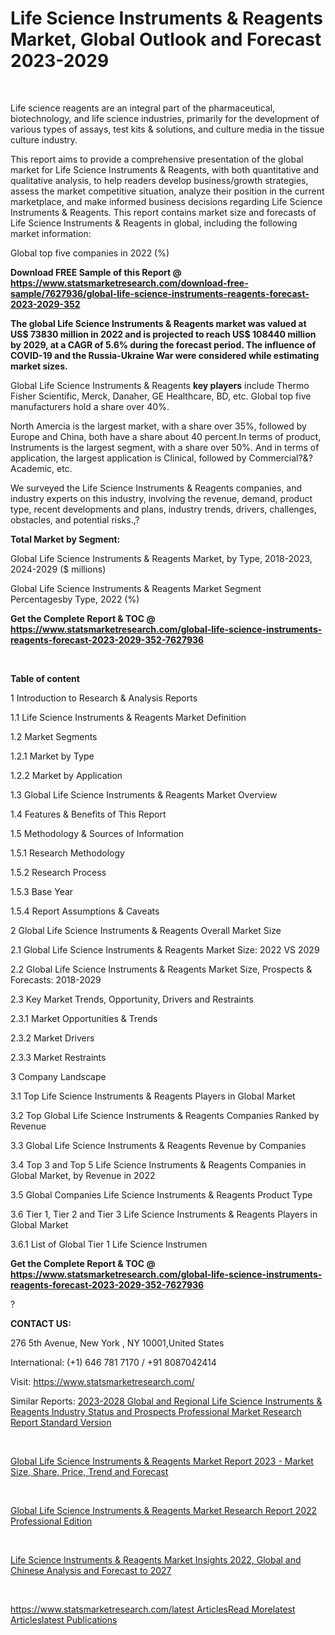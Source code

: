 <h1>Life Science Instruments & Reagents Market, Global Outlook and Forecast 2023-2029</h1><br/><p>Life science reagents are an integral part of the pharmaceutical, biotechnology, and life science industries, primarily for the development of various types of assays, test kits & solutions, and culture media in the tissue culture industry.</p>
 
 
 
 <p>This report aims to provide a comprehensive presentation of the global market for Life Science Instruments & Reagents, with both quantitative and qualitative analysis, to help readers develop business/growth strategies, assess the market competitive situation, analyze their position in the current marketplace, and make informed business decisions regarding Life Science Instruments & Reagents. This report contains market size and forecasts of Life Science Instruments & Reagents in global, including the following market information:</p>
 
 
 
 <p>Global top five companies in 2022 (%)</p>
 
 
 
 <p><strong>Download FREE Sample of this Report @ <a href="https://www.statsmarketresearch.com/download-free-sample/7627936/global-life-science-instruments-reagents-forecast-2023-2029-352">https://www.statsmarketresearch.com/download-free-sample/7627936/global-life-science-instruments-reagents-forecast-2023-2029-352</a></strong></p>
 
 
 
 <p><strong>The global Life Science Instruments & Reagents market was valued at US$ 73830 million in 2022 and is projected to reach US$ 108440 million by 2029, at a <strong>CAGR</strong> of 5.6% during the forecast period. The influence of COVID-19 and the Russia-Ukraine War were considered while estimating market sizes.</strong></p>
 
 
 
 <p>Global Life Science Instruments & Reagents <strong>key players</strong> include Thermo Fisher Scientific, Merck, Danaher, GE Healthcare, BD, etc. Global top five manufacturers hold a share over 40%.</p>
 
 
 
 <p>North Amercia is the largest market, with a share over 35%, followed by Europe and China, both have a share about 40 percent.In terms of product, Instruments is the largest segment, with a share over 50%. And in terms of application, the largest application is Clinical, followed by Commercial?&?Academic, etc.</p>
 
 
 
 <p>We surveyed the Life Science Instruments & Reagents companies, and industry experts on this industry, involving the revenue, demand, product type, recent developments and plans, industry trends, drivers, challenges, obstacles, and potential risks.,? </p>
 
 
 
 <p><strong>Total Market by Segment:</strong></p>
 
 
 
 <p>Global Life Science Instruments & Reagents Market, by Type, 2018-2023, 2024-2029 ($ millions)</p>
 
 
 
 <p>Global Life Science Instruments & Reagents Market Segment Percentagesby Type, 2022 (%)</p>
 
 
 
 <div><b>Get the Complete Report & TOC @ <a href="https://www.statsmarketresearch.com/global-life-science-instruments-reagents-forecast-2023-2029-352-7627936">https://www.statsmarketresearch.com/global-life-science-instruments-reagents-forecast-2023-2029-352-7627936</a></b></div>
 
 
 
 <p><br />
 
 <b>Table of content</b></p>
 
 
 
 <p>1 Introduction to Research & Analysis Reports<br />
 
 1.1 Life Science Instruments & Reagents Market Definition<br />
 
 1.2 Market Segments<br />
 
 1.2.1 Market by Type<br />
 
 1.2.2 Market by Application<br />
 
 1.3 Global Life Science Instruments & Reagents Market Overview<br />
 
 1.4 Features & Benefits of This Report<br />
 
 1.5 Methodology & Sources of Information<br />
 
 1.5.1 Research Methodology<br />
 
 1.5.2 Research Process<br />
 
 1.5.3 Base Year<br />
 
 1.5.4 Report Assumptions & Caveats<br />
 
 2 Global Life Science Instruments & Reagents Overall Market Size<br />
 
 2.1 Global Life Science Instruments & Reagents Market Size: 2022 VS 2029<br />
 
 2.2 Global Life Science Instruments & Reagents Market Size, Prospects & Forecasts: 2018-2029<br />
 
 2.3 Key Market Trends, Opportunity, Drivers and Restraints<br />
 
 2.3.1 Market Opportunities & Trends<br />
 
 2.3.2 Market Drivers<br />
 
 2.3.3 Market Restraints<br />
 
 3 Company Landscape<br />
 
 3.1 Top Life Science Instruments & Reagents Players in Global Market<br />
 
 3.2 Top Global Life Science Instruments & Reagents Companies Ranked by Revenue<br />
 
 3.3 Global Life Science Instruments & Reagents Revenue by Companies<br />
 
 3.4 Top 3 and Top 5 Life Science Instruments & Reagents Companies in Global Market, by Revenue in 2022<br />
 
 3.5 Global Companies Life Science Instruments & Reagents Product Type<br />
 
 3.6 Tier 1, Tier 2 and Tier 3 Life Science Instruments & Reagents Players in Global Market<br />
 
 3.6.1 List of Global Tier 1 Life Science Instrumen</p>
 
 
 
 <div><b>Get the Complete Report & TOC @ <a href="https://www.statsmarketresearch.com/global-life-science-instruments-reagents-forecast-2023-2029-352-7627936">https://www.statsmarketresearch.com/global-life-science-instruments-reagents-forecast-2023-2029-352-7627936</a></b></div>
 
 
 
 <p>? </p>
 
 
 
 <p><b>CONTACT US:</b><br />
 
 276 5th Avenue, New York , NY 10001,United States<br />
 
 International: (+1) 646 781 7170 / +91 8087042414<br />
 
 Visit: <a href="https://www.statsmarketresearch.com/">https://www.statsmarketresearch.com/</a><br />
 
 Similar Reports: <a href="https://www.statsmarketresearch.com/global-life-science-instruments-reagents-forecast-2023-2029-352-7627936">2023-2028 Global and Regional Life Science Instruments & Reagents Industry Status and Prospects Professional Market Research Report Standard Version</a><br />
 
 <br />
 
 <a href="https://www.statsmarketresearch.com/global-life-science-instruments-reagents-forecast-2023-2029-352-7627936">Global Life Science Instruments & Reagents Market Report 2023 - Market Size, Share, Price, Trend and Forecast</a><br />
 
 <br />
 
 <a href="https://www.statsmarketresearch.com/global-life-science-instruments-reagents-forecast-2023-2029-352-7627936">Global Life Science Instruments & Reagents Market Research Report 2022 Professional Edition</a><br />
 
 <br />
 
 <a href="https://www.statsmarketresearch.com/global-life-science-instruments-reagents-forecast-2023-2029-352-7627936">Life Science Instruments & Reagents Market Insights 2022, Global and Chinese Analysis and Forecast to 2027</a><br />
 
 <br />
 
 <a href="https://gyeongbokgung.com">https://www.statsmarketresearch.com/</a><a href="https://hallyeomaritime.com">latest Articles</a><a href="https://jingwansa.com">Read More</a><a href="https://nguoiviet.jp/">latest Articles</a><a href="https://www.intelmarketresearch.com/">latest Publications</a></p>